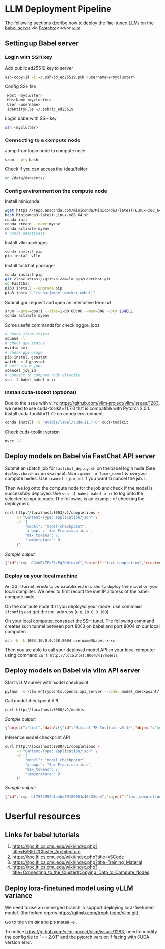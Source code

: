 # LLM Deployment Pipeline
The following sections decribe how to deploy the fine-tuned LLMs on the [babel server](https://hpc.lti.cs.cmu.edu/wiki/index.php?title=BABEL) via [Fastchat](https://github.com/lm-sys/FastChat) and/or [vllm](https://github.com/vllm-project/vllm).

## Setting up Babel server

### Login with SSH key
Add public ed25519 key to server
```bash
ssh-copy-id -i ~/.ssh/id_ed25519.pub <username>@<mycluster>
```
Config SSH file
```bash
 Host <mycluster>
 HostName <mycluster>
 User <username>
 IdentityFile ~/.ssh/id_ed25519
```
Login babel with SSH key
```bash
ssh <mycluster>
```

### Connecting to a compute node
Jump from login node to compute node
```bash
srun --pty bash
```
Check if you can access the /data/folder
```bash
cd /data/datasets/
```

### Config environment on the compute node
Install miniconda
```bash
wget https://repo.anaconda.com/miniconda/Miniconda3-latest-Linux-x86_64.sh
bash Miniconda3-latest-Linux-x86_64.sh
conda init
conda create --name myenv
conda activate myenv
# conda deactivate
```
Install vllm packages
```bash
conda install pip
pip install vllm
```
Install fastchat packages
```bash
conda install pip
git clone https://github.com/lm-sys/FastChat.git
cd FastChat
pip3 install --upgrade pip
pip3 install "fschat[model_worker,webui]"
```
Submit gpu request and open an interactive terminal
```bash
srun --gres=gpu:1 --time=1-00:00:00 --mem=80G --pty $SHELL
conda activate myenv
```
Some useful commands for checking gpu jobs
```bash
# check slurm status
squeue -l
# check gpu status
nvidia-smi
# check gpu usage
pip install gpustat
watch -n 1 gpustat
# quit slurm jobs
scancel job_id
# connect to compute node directly
ssh -J babel babel-x-xx
```

### Install cuda-toolkit (optional)
Due to the issue with vllm: https://github.com/vllm-project/vllm/issues/1283, we need to use cuda-toolkit=11.7.0 that is compatible with Pytorch 2.0.1.
Install cuda-toolkit=11.7.0 on conda environment
```bash
conda install -c "nvidia/label/cuda-11.7.0" cuda-toolkit
```
Check cuda-toolkit version
```bash
nvcc -V
```

## Deploy models on Babel via FastChat API server
Submit an sbatch job for `fastchat_deploy.sh` on the babel login node (See `deploy.sbatch` as an example). Use `squeue -u [user_name]` to see your compute nodes. Use `scancel [job_id]` if you want to cancel the job. L

Then we log onto the compute node for the job and check if the model is successfully deployed. Use `ssh -J babel babel-x-xx` to log onto the selected compute node. The following is an example of checking the deployment.
```bash
curl http://localhost:8003/v1/completions \
     -H "Content-Type: application/json" \
     -d '{
         "model": "model-checkpoint",
         "prompt": "San Francisco is a",
         "max_tokens": 7,
         "temperature": 0
     }'
```
*Sample output:*
```JSON
{"id":"cmpl-GGvKBiZFdFLzPq2HdtuxbC","object":"text_completion","created":1698692212,"model":"checkpoint-4525","choices":[{"index":0,"text":"city that is known for its icon","logprobs":null,"finish_reason":"length"}],"usage":{"prompt_tokens":5,"total_tokens":11,"completion_tokens":6}}
```

### Deploy on your local machine
An SSH tunnel needs to be established in order to deploy the model on your local computer. We need to first record the inet IP address of the babel compute node.

On the compute node that you deployed your model, use command `ifconfig` and get the inet address (e.g. `10.0.0.168`).

On your local computer, construct the SSH tunel. The following command creates such tunnel between port 8003 on babel and port 8004 on our local computer:
```bash
ssh -N -L 8003:10.0.0.168:8004 username@babel-x-xx
```

Then you are able to call your deployed model API on your local computer using command `curl http://localhost:8004/v1/models`


## Deploy models on Babel via vllm API server
Start vLLM surver with model checkpoint
```bash
python -m vllm.entrypoints.openai.api_server --model model_checkpoint/
```
Call model checkpoint API
```bash
curl http://localhost:8000/v1/models
```
*Sample output:*
```JSON
{"object":"list","data":[{"id":"Mistral-7B-Instruct-v0.1/","object":"model","created":1697599903,"owned_by":"vllm","root":"Mistral-7B-Instruct-v0.1/","parent":null,"permission":[{"id":"modelperm-d415ecf6362a4f818090eb6428e0cac9","object":"model_permission","created":1697599903,"allow_create_engine":false,"allow_sampling":true,"allow_logprobs":true,"allow_search_indices":false,"allow_view":true,"allow_fine_tuning":false,"organization":"*","group":null,"is_blocking":false}]}]}
```
Inference model checkpoint API
```bash
curl http://localhost:8000/v1/completions \
     -H "Content-Type: application/json" \
     -d '{
         "model": "model_checkpoint",
         "prompt": "San Francisco is a",
         "max_tokens": 7,
         "temperature": 0
     }'
```
*Sample output:*
```JSON
{"id":"cmpl-bf7552957a8a4bd89186051c40c52de4","object":"text_completion","created":3600699,"model":"Mistral-7B-Instruct-v0.1/","choices":[{"index":0,"text":" city that is known for its icon","logprobs":null,"finish_reason":"length"}],"usage":{"prompt_tokens":5,"total_tokens":12,"completion_tokens":7}}
```

# Userful resources
## Links for babel tutorials
1. https://hpc.lti.cs.cmu.edu/wiki/index.php?title=BABEL#Cluster_Architecture
2. https://hpc.lti.cs.cmu.edu/wiki/index.php?title=VSCode
3. https://hpc.lti.cs.cmu.edu/wiki/index.php?title=Training_Material
4. https://hpc.lti.cs.cmu.edu/wiki/index.php?title=Connecting_to_the_Cluster#Copying_Data_to_Compute_Nodes

## Deploy lora-finetuned model using vLLM variance

We need to use an unmerged branch to support deploying lora-finetuned model. (the forked repo is https://github.com/troph-team/vllm.git)

Go to the vllm dir and pip install -e .

To notice https://github.com/vllm-project/vllm/issues/1283, need to modify the config file to "== 2.0.1" and the pytorch version if facing with CUDA version error.
